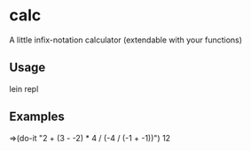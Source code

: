 # calc

A little infix-notation calculator
(extendable with your functions)

## Usage

lein repl

## Examples

=>(do-it "2 + (3 - -2) * 4 / (-4 / (-1 + -1))")
12